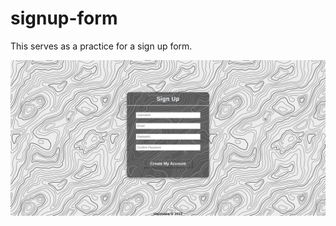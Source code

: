 # signup-form
This serves as a practice for a sign up form.

![](images/Screenshot_2022-08-17_11-55-59.png)
